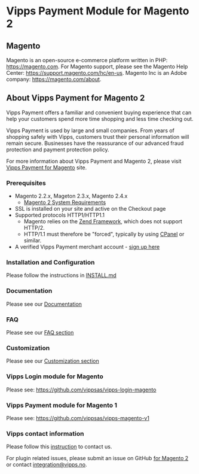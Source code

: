 

# Vipps Payment Module for Magento 2


## Magento

Magento is an open-source e-commerce platform written in PHP: https://magento.com.
For Magento support, please see the Magento Help Center: https://support.magento.com/hc/en-us.
Magento Inc is an Adobe company: https://magento.com/about.

## About Vipps Payment for Magento 2

Vipps Payment offers a familiar and convenient buying experience that can help your customers spend more time shopping and less time checking out.

Vipps Payment is used by large and small companies.  From years of shopping safely with Vipps, customers trust their personal information will remain secure.  Businesses have the reassurance of our advanced fraud protection and payment protection policy.

For more information about Vipps Payment and Magento 2, please visit [Vipps Payment for Magento](https://vipps.no/produkter-og-tjenester/bedrift/ta-betalt-paa-nett/ta-betalt-paa-nett/magento/) site.


### Prerequisites
* Magento 2.2.x, Mageton 2.3.x, Magento 2.4.x
   * [Magento 2 System Requirements](http://devdocs.magento.com/magento-system-requirements.html)
* SSL is installed on your site and active on the Checkout page
* Supported protocols HTTP1/HTTP1.1
   * Magento relies on the [Zend Framework](https://framework.zend.com), which does not support HTTP/2.
   * HTTP/1.1 must therefore be "forced", typically by using [CPanel](https://documentation.cpanel.net/display/EA4/Apache+Module%3A+HTTP2) or similar.
* A verified Vipps Payment merchant account - [sign up here](https://vippsbedrift.no/signup/vippspanett/)

### Installation and Configuration

Please follow the instructions in [INSTALL.md](INSTALL.md)

### Documentation

Please see our [Documentation](https://github.com/vippsas/vipps-magento/wiki/Documentation)

### FAQ

Please see our [FAQ section](https://github.com/vippsas/vipps-magento/wiki/FAQ)

### Customization

Please see our [Customization section](https://github.com/vippsas/vipps-magento/wiki/Customization)



### Vipps Login module for Magento

Please see: https://github.com/vippsas/vipps-login-magento

### Vipps Payment module for Magento 1

Please see: https://github.com/vippsas/vipps-magento-v1

### Vipps contact information

Please follow this [instruction](https://developer.vippsmobilepay.com/docs/vipps-developers/contact/) to contact us.

For plugin related issues, please submit an issue on GitHub [for Magento 2](https://github.com/vippsas/vipps-magento) or contact integration@vipps.no.
